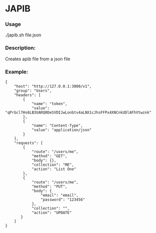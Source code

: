# JAPIB


### Usage
 ./japib.sh file.json

### Description:
Creates apib file from a json file

### Example:
    {
        "host": "http://127.0.0.1:3000/v1",
        "group": "Users",
        "headers": [
            {
                "name": "token",
                "value": "qPrGcl7Hs6LB3UARQ0DeSVDIJwLonbtv4aLNX1cJhsFFPx4XNCnkUDlAFhVtwznk"
            },
            {
                "name": "Content-Type",
                "value": "application/json"
            }
        ],
        "requests": [
            { 
                "route": "/users/me",
                "method": "GET",
                "body": {},
                "collection": "ME",
                "action": "List One"
            },
            { 
                "route": "/users/me",
                "method": "PUT",
                "body": {
                    "email": "email",
                    "password": "123456"
                },
                "collection": "",
                "action": "UPDATE"
           }
        ]
    }

